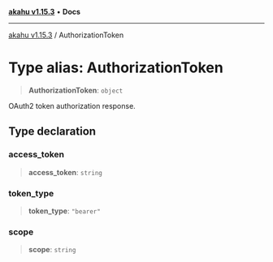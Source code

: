 [**akahu v1.15.3**](../README.md) • **Docs**

***

[akahu v1.15.3](../README.md) / AuthorizationToken

# Type alias: AuthorizationToken

> **AuthorizationToken**: `object`

OAuth2 token authorization response.

## Type declaration

### access\_token

> **access\_token**: `string`

### token\_type

> **token\_type**: `"bearer"`

### scope

> **scope**: `string`
